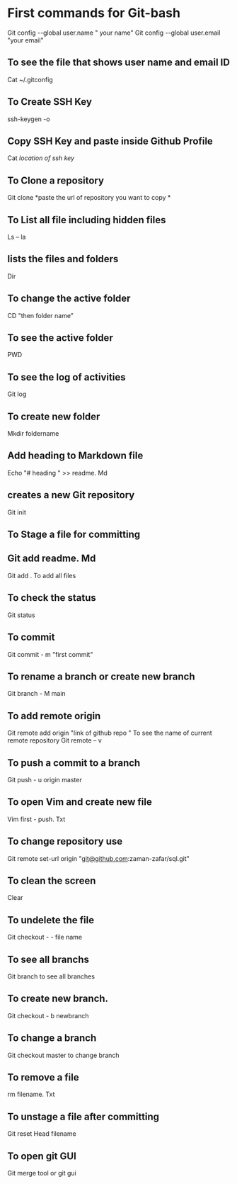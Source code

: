 # First commands for Git-bash
Git config  --global user.name " your name" 
Git config  --global user.email "your email" 

## To see the file that shows user name and email ID
Cat ~/.gitconfig           
      
## To Create SSH Key
ssh-keygen -o 

## Copy SSH Key and paste inside Github Profile
Cat *location of ssh key*

## To Clone a repository
Git clone *paste the url of repository you want to copy *

## To List all file including hidden files
Ls – la    

 ## lists the files and folders
Dir

## To change the active folder
CD "then folder name” 

## To see the active folder
PWD

## To see the log of activities
Git log

## To create new folder
Mkdir  foldername

## Add heading to Markdown file
Echo "# heading " >> readme. Md

## creates a new Git repository
Git init

## To Stage a file for committing
## Git add readme. Md
Git add .     To add all files 

## To check the status
Git status

## To commit 
Git commit - m "first commit" 

## To rename a branch or create new branch
Git branch - M main 

## To add remote origin
Git remote add origin "link of github repo " 
To see the name of current remote repository
Git remote – v

## To push a commit to a branch
Git push - u origin master 

## To open Vim and create new file
Vim first - push. Txt

## To change repository  use 
Git remote set-url origin "git@github.com:zaman-zafar/sql.git" 

## To clean the screen
Clear      

## To undelete the file
Git checkout - - file name

## To see all branchs
Git branch    to see all branches 

## To create new branch. 
Git checkout - b newbranch 

## To change a branch
Git checkout master     to change branch 

## To remove a file
rm filename. Txt

## To unstage a file after committing
Git reset Head  filename

## To open git GUI
Git merge tool or git gui
